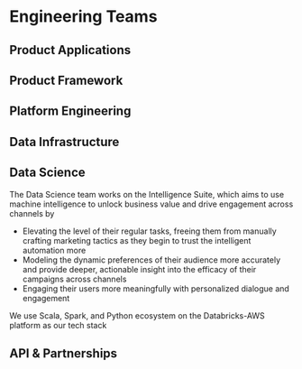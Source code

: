 # Engineering Teams

## Product Applications

## Product Framework

## Platform Engineering

## Data Infrastructure

## Data Science

The Data Science team works on the Intelligence Suite, which aims to use machine intelligence to unlock business value and drive engagement across channels by

- Elevating the level of their regular tasks, freeing them from manually crafting marketing tactics as they begin to trust the intelligent automation more
- Modeling the dynamic preferences of their audience more accurately and provide deeper, actionable insight into the efficacy of their campaigns across channels
- Engaging their users more meaningfully with personalized dialogue and engagement


We use Scala, Spark, and Python ecosystem on the Databricks-AWS platform as our tech stack

## API & Partnerships
